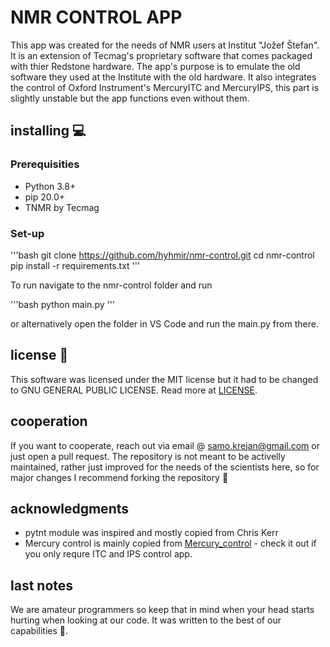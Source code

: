 # NMR CONTROL APP

This app was created for the needs of NMR users at Institut "Jožef Štefan". It is an extension of Tecmag's proprietary software that comes packaged with thier Redstone hardware. The app's purpose is to emulate the old software they used at the Institute with the old hardware. It also integrates the control of Oxford Instrument's MercuryITC and MercuryIPS, this part is slightly unstable but the app functions even without them.

## installing 💻

### Prerequisities 

- Python 3.8+
- pip 20.0+
- TNMR by Tecmag

### Set-up

'''bash
git clone https://github.com/hyhmir/nmr-control.git
cd nmr-control
pip install -r requirements.txt
'''

To run navigate to the nmr-control folder and run

'''bash
python main.py
'''

or alternatively open the folder in VS Code and run the main.py from there.


## license 🔐

This software was licensed under the MIT license but it had to be changed to GNU GENERAL PUBLIC LICENSE. Read more at [LICENSE](LICENSE).

## cooperation

If you want to cooperate, reach out via email @ samo.krejan@gmail.com or just open a pull request. The repository is not meant to be activelly maintained, rather just improved for the needs of the scientists here, so for major changes I recommend forking the repository 🍴

## acknowledgments

- pytnt module was inspired and mostly copied from Chris Kerr
- Mercury control is mainly copied from [Mercury_control](https://github.com/jnejc/Mercury_control) - check it out if you only requre ITC and IPS control app.

## last notes

We are amateur programmers so keep that in mind when your head starts hurting when looking at our code. It was written to the best of our capabilities 🤗.